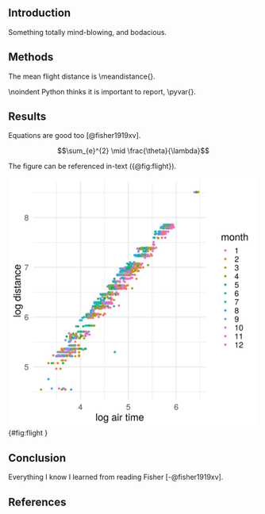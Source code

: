 Introduction
------------
Something totally mind-blowing, and bodacious.

Methods
-------

The mean flight distance is \meandistance{}. 


\noindent
Python thinks it is important to report, \pyvar{}.

Results
-------

Equations are good too [@fisher1919xv].

$$\sum_{e}^{2} \mid \frac{\theta}{\lambda}$$


The figure can be referenced in-text ({@fig:flight}).

![Something about flights](figures/flight.png){#fig:flight }

Conclusion
----------

Everything I know I learned from reading Fisher [-@fisher1919xv].


References
-----------

